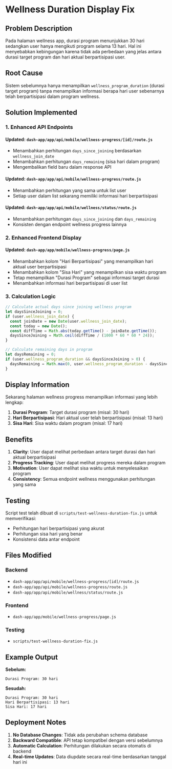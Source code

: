 # Wellness Duration Display Fix

## Problem Description

Pada halaman wellness app, durasi program menunjukkan 30 hari sedangkan user hanya mengikuti program selama 13 hari. Hal ini menyebabkan kebingungan karena tidak ada perbedaan yang jelas antara durasi target program dan hari aktual berpartisipasi user.

## Root Cause

Sistem sebelumnya hanya menampilkan `wellness_program_duration` (durasi target program) tanpa menampilkan informasi berapa hari user sebenarnya telah berpartisipasi dalam program wellness.

## Solution Implemented

### 1. Enhanced API Endpoints

#### Updated: `dash-app/app/api/mobile/wellness-progress/[id]/route.js`
- Menambahkan perhitungan `days_since_joining` berdasarkan `wellness_join_date`
- Menambahkan perhitungan `days_remaining` (sisa hari dalam program)
- Mengembalikan field baru dalam response API

#### Updated: `dash-app/app/api/mobile/wellness-progress/route.js`
- Menambahkan perhitungan yang sama untuk list user
- Setiap user dalam list sekarang memiliki informasi hari berpartisipasi

#### Updated: `dash-app/app/api/mobile/wellness/status/route.js`
- Menambahkan perhitungan `days_since_joining` dan `days_remaining`
- Konsisten dengan endpoint wellness progress lainnya

### 2. Enhanced Frontend Display

#### Updated: `dash-app/app/mobile/wellness-progress/page.js`
- Menambahkan kolom "Hari Berpartisipasi" yang menampilkan hari aktual user berpartisipasi
- Menambahkan kolom "Sisa Hari" yang menampilkan sisa waktu program
- Tetap menampilkan "Durasi Program" sebagai informasi target durasi
- Menambahkan informasi hari berpartisipasi di user list

### 3. Calculation Logic

```javascript
// Calculate actual days since joining wellness program
let daysSinceJoining = 0;
if (user.wellness_join_date) {
  const joinDate = new Date(user.wellness_join_date);
  const today = new Date();
  const diffTime = Math.abs(today.getTime() - joinDate.getTime());
  daysSinceJoining = Math.ceil(diffTime / (1000 * 60 * 60 * 24));
}

// Calculate remaining days in program
let daysRemaining = 0;
if (user.wellness_program_duration && daysSinceJoining > 0) {
  daysRemaining = Math.max(0, user.wellness_program_duration - daysSinceJoining);
}
```

## Display Information

Sekarang halaman wellness progress menampilkan informasi yang lebih lengkap:

1. **Durasi Program**: Target durasi program (misal: 30 hari)
2. **Hari Berpartisipasi**: Hari aktual user telah berpartisipasi (misal: 13 hari)
3. **Sisa Hari**: Sisa waktu dalam program (misal: 17 hari)

## Benefits

1. **Clarity**: User dapat melihat perbedaan antara target durasi dan hari aktual berpartisipasi
2. **Progress Tracking**: User dapat melihat progress mereka dalam program
3. **Motivation**: User dapat melihat sisa waktu untuk menyelesaikan program
4. **Consistency**: Semua endpoint wellness menggunakan perhitungan yang sama

## Testing

Script test telah dibuat di `scripts/test-wellness-duration-fix.js` untuk memverifikasi:
- Perhitungan hari berpartisipasi yang akurat
- Perhitungan sisa hari yang benar
- Konsistensi data antar endpoint

## Files Modified

### Backend
- `dash-app/app/api/mobile/wellness-progress/[id]/route.js`
- `dash-app/app/api/mobile/wellness-progress/route.js`
- `dash-app/app/api/mobile/wellness/status/route.js`

### Frontend
- `dash-app/app/mobile/wellness-progress/page.js`

### Testing
- `scripts/test-wellness-duration-fix.js`

## Example Output

**Sebelum:**
```
Durasi Program: 30 hari
```

**Sesudah:**
```
Durasi Program: 30 hari
Hari Berpartisipasi: 13 hari
Sisa Hari: 17 hari
```

## Deployment Notes

1. **No Database Changes**: Tidak ada perubahan schema database
2. **Backward Compatible**: API tetap kompatibel dengan versi sebelumnya
3. **Automatic Calculation**: Perhitungan dilakukan secara otomatis di backend
4. **Real-time Updates**: Data diupdate secara real-time berdasarkan tanggal hari ini
